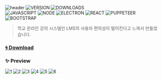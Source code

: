 ![header](https://capsule-render.vercel.app/api?type=rect&color=gradient&height=100&section=header&text=KNU%20LMS%20Scheduler&fontSize=30&fontAlign=73&fontAlignY=50)
![VERSION](https://img.shields.io/github/v/release/HyeokjaeLee/knu-lms-scheduler) ![DOWNLOADS](https://img.shields.io/github/downloads/HyeokjaeLee/knu-lms-scheduler/total)<br>![JAVASCRIPT](https://img.shields.io/badge/Javascript-F7DF1E?style=flat-square&logo=Javascript&logoColor=black) ![NODE](https://img.shields.io/badge/Node.js-339933?style=flat-&logo=Node.js&logoColor=white) ![ELECTRON](https://img.shields.io/badge/Electron-47848F?style=flat-square&logo=Electron&logoColor=white) ![REACT](https://img.shields.io/badge/React-61DAFB?style=flat-square&logo=react&logoColor=black) ![PUPPETEER](https://img.shields.io/badge/Puppeteer-40B5A4?style=flat-square&logo=Puppeteer&logoColor=white) ![BOOTSTRAP](https://img.shields.io/badge/Bootstrap-7952b3?style=flat-square&logo=Bootstrap&logoColor=white)

> 학교 온라인 강의 시스템인 LMS의 사용자 편의성이 떨어진다고 느껴서 만들었습니다.<br>

### [:cyclone: Download](https://github.com/HyeokjaeLee/knu-lms-scheduler/releases)

### ✨ Preview

![1](https://user-images.githubusercontent.com/71566740/117364986-9718b280-aef9-11eb-8455-efb59894232b.PNG)
![2](https://user-images.githubusercontent.com/71566740/117364988-98e27600-aef9-11eb-96ba-7a90f5974543.PNG)
![3](https://user-images.githubusercontent.com/71566740/117364993-9a13a300-aef9-11eb-932c-32c4e634602e.PNG)
![4](https://user-images.githubusercontent.com/71566740/117364975-954eef00-aef9-11eb-9027-54053062e7bd.PNG)
![5](https://user-images.githubusercontent.com/71566740/117364971-941dc200-aef9-11eb-9e7e-f1f5553616eb.PNG)
![6](https://user-images.githubusercontent.com/71566740/117364965-9253fe80-aef9-11eb-9e71-92a538f5bc3d.PNG)
